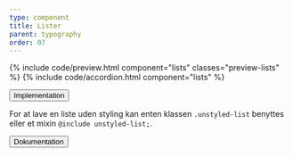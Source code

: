 ```yaml
---
type: component
title: Lister
parent: typography
order: 07
---
```


<!-- Lists section begin -->

{% include code/preview.html component="lists" classes="preview-lists" %}
{% include code/accordion.html component="lists" %}

<div class="accordion-bordered">
  <button class="button-unstyled accordion-button"
      aria-expanded="false" aria-controls="lists-docs-tech">
    Implementation
  </button>
  <div id="lists-docs-tech" aria-hidden="true" class="accordion-content">
    <p>For at lave en liste uden styling kan enten klassen <code>.unstyled-list</code> benyttes eller et mixin <code>@include unstyled-list;</code>.</p>
  </div>
</div>

<div class="accordion-bordered accordion-docs">
  <button class="button-unstyled accordion-button"
      aria-expanded="true" aria-controls="list-docs">
    Dokumentation
  </button>
  <div id="list-docs" class="accordion-content">
    
  </div>
</div>
